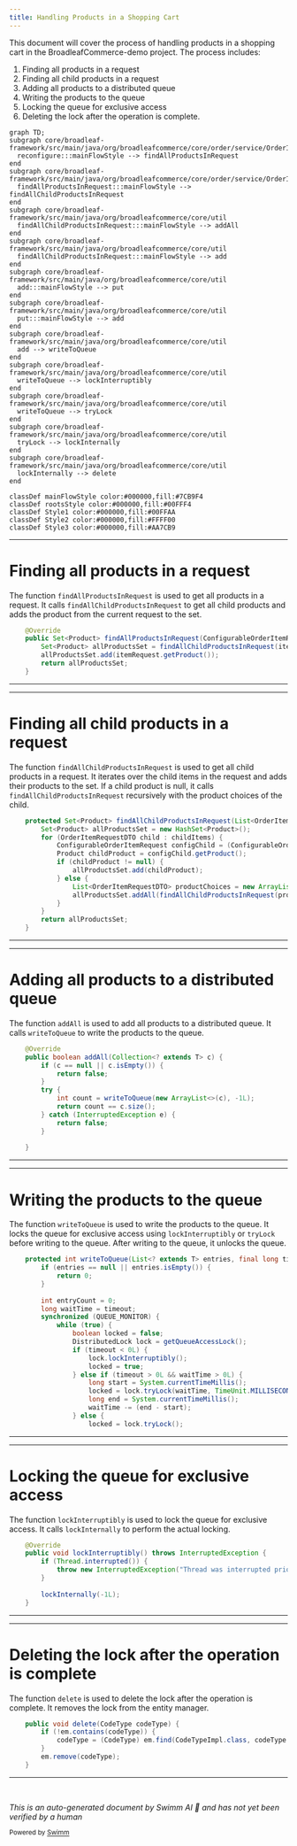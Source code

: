 ```yaml
---
title: Handling Products in a Shopping Cart
---
```

This document will cover the process of handling products in a shopping cart in the BroadleafCommerce-demo project. The process includes:

1. Finding all products in a request
2. Finding all child products in a request
3. Adding all products to a distributed queue
4. Writing the products to the queue
5. Locking the queue for exclusive access
6. Deleting the lock after the operation is complete.

```mermaid
graph TD;
subgraph core/broadleaf-framework/src/main/java/org/broadleafcommerce/core/order/service/OrderItemServiceImpl.java
  reconfigure:::mainFlowStyle --> findAllProductsInRequest
end
subgraph core/broadleaf-framework/src/main/java/org/broadleafcommerce/core/order/service/OrderItemServiceImpl.java
  findAllProductsInRequest:::mainFlowStyle --> findAllChildProductsInRequest
end
subgraph core/broadleaf-framework/src/main/java/org/broadleafcommerce/core/util
  findAllChildProductsInRequest:::mainFlowStyle --> addAll
end
subgraph core/broadleaf-framework/src/main/java/org/broadleafcommerce/core/util
  findAllChildProductsInRequest:::mainFlowStyle --> add
end
subgraph core/broadleaf-framework/src/main/java/org/broadleafcommerce/core/util
  add:::mainFlowStyle --> put
end
subgraph core/broadleaf-framework/src/main/java/org/broadleafcommerce/core/util
  put:::mainFlowStyle --> add
end
subgraph core/broadleaf-framework/src/main/java/org/broadleafcommerce/core/util
  add --> writeToQueue
end
subgraph core/broadleaf-framework/src/main/java/org/broadleafcommerce/core/util
  writeToQueue --> lockInterruptibly
end
subgraph core/broadleaf-framework/src/main/java/org/broadleafcommerce/core/util
  writeToQueue --> tryLock
end
subgraph core/broadleaf-framework/src/main/java/org/broadleafcommerce/core/util
  tryLock --> lockInternally
end
subgraph core/broadleaf-framework/src/main/java/org/broadleafcommerce/core/util
  lockInternally --> delete
end

classDef mainFlowStyle color:#000000,fill:#7CB9F4
classDef rootsStyle color:#000000,fill:#00FFF4
classDef Style1 color:#000000,fill:#00FFAA
classDef Style2 color:#000000,fill:#FFFF00
classDef Style3 color:#000000,fill:#AA7CB9
```

<SwmSnippet path="/core/broadleaf-framework/src/main/java/org/broadleafcommerce/core/order/service/OrderItemServiceImpl.java" line="592">

---

# Finding all products in a request

The function `findAllProductsInRequest` is used to get all products in a request. It calls `findAllChildProductsInRequest` to get all child products and adds the product from the current request to the set.

```java
    @Override
    public Set<Product> findAllProductsInRequest(ConfigurableOrderItemRequest itemRequest) {
        Set<Product> allProductsSet = findAllChildProductsInRequest(itemRequest.getChildOrderItems());
        allProductsSet.add(itemRequest.getProduct());
        return allProductsSet;
    }
```

---

</SwmSnippet>

<SwmSnippet path="/core/broadleaf-framework/src/main/java/org/broadleafcommerce/core/order/service/OrderItemServiceImpl.java" line="599">

---

# Finding all child products in a request

The function `findAllChildProductsInRequest` is used to get all child products in a request. It iterates over the child items in the request and adds their products to the set. If a child product is null, it calls `findAllChildProductsInRequest` recursively with the product choices of the child.

```java
    protected Set<Product> findAllChildProductsInRequest(List<OrderItemRequestDTO> childItems) {
        Set<Product> allProductsSet = new HashSet<Product>();
        for (OrderItemRequestDTO child : childItems) {
            ConfigurableOrderItemRequest configChild = (ConfigurableOrderItemRequest) child;
            Product childProduct = configChild.getProduct();
            if (childProduct != null) {
                allProductsSet.add(childProduct);
            } else {
                List<OrderItemRequestDTO> productChoices = new ArrayList<OrderItemRequestDTO>(configChild.getProductChoices());
                allProductsSet.addAll(findAllChildProductsInRequest(productChoices));
            }
        }
        return allProductsSet;
    }
```

---

</SwmSnippet>

<SwmSnippet path="/core/broadleaf-framework/src/main/java/org/broadleafcommerce/core/util/queue/ZookeeperDistributedQueue.java" line="307">

---

# Adding all products to a distributed queue

The function `addAll` is used to add all products to a distributed queue. It calls `writeToQueue` to write the products to the queue.

```java
    @Override
    public boolean addAll(Collection<? extends T> c) {
        if (c == null || c.isEmpty()) {
            return false;
        }
        try {
            int count = writeToQueue(new ArrayList<>(c), -1L);
            return count == c.size();
        } catch (InterruptedException e) {
            return false;
        }
        
    }
```

---

</SwmSnippet>

<SwmSnippet path="/core/broadleaf-framework/src/main/java/org/broadleafcommerce/core/util/queue/ZookeeperDistributedQueue.java" line="503">

---

# Writing the products to the queue

The function `writeToQueue` is used to write the products to the queue. It locks the queue for exclusive access using `lockInterruptibly` or `tryLock` before writing to the queue. After writing to the queue, it unlocks the queue.

```java
    protected int writeToQueue(List<? extends T> entries, final long timeout) throws InterruptedException {
        if (entries == null || entries.isEmpty()) {
            return 0;
        }
        
        int entryCount = 0;
        long waitTime = timeout;
        synchronized (QUEUE_MONITOR) {
            while (true) {
                boolean locked = false;
                DistributedLock lock = getQueueAccessLock();
                if (timeout < 0L) {
                    lock.lockInterruptibly();
                    locked = true;
                } else if (timeout > 0L && waitTime > 0L) {
                    long start = System.currentTimeMillis();
                    locked = lock.tryLock(waitTime, TimeUnit.MILLISECONDS);
                    long end = System.currentTimeMillis();
                    waitTime -= (end - start);
                } else {
                    locked = lock.tryLock();
```

---

</SwmSnippet>

<SwmSnippet path="/core/broadleaf-framework/src/main/java/org/broadleafcommerce/core/util/lock/ReentrantDistributedZookeeperLock.java" line="335">

---

# Locking the queue for exclusive access

The function `lockInterruptibly` is used to lock the queue for exclusive access. It calls `lockInternally` to perform the actual locking.

```java
    @Override
    public void lockInterruptibly() throws InterruptedException {
        if (Thread.interrupted()) {
            throw new InterruptedException("Thread was interrupted prior to trying to acquire the lock.");
        }
        
        lockInternally(-1L);
    }
```

---

</SwmSnippet>

<SwmSnippet path="/core/broadleaf-framework/src/main/java/org/broadleafcommerce/core/util/dao/CodeTypeDaoImpl.java" line="51">

---

# Deleting the lock after the operation is complete

The function `delete` is used to delete the lock after the operation is complete. It removes the lock from the entity manager.

```java
    public void delete(CodeType codeType) {
        if (!em.contains(codeType)) {
            codeType = (CodeType) em.find(CodeTypeImpl.class, codeType.getId());
        }
        em.remove(codeType);
    }
```

---

</SwmSnippet>

&nbsp;

*This is an auto-generated document by Swimm AI 🌊 and has not yet been verified by a human*

<SwmMeta version="3.0.0" repo-id="Z2l0aHViJTNBJTNBQnJvYWRsZWFmQ29tbWVyY2UtZGVtbyUzQSUzQWdpbGFkbmF2b3Q=" repo-name="BroadleafCommerce-demo" doc-type="flows"><sup>Powered by [Swimm](/)</sup></SwmMeta>
